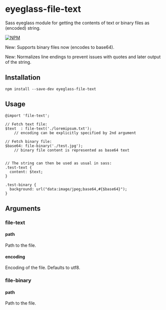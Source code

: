 # eyeglass-file-text

Sass eyeglass module for getting the contents of text or binary files as (encoded) string.

[![NPM](https://nodei.co/npm/eyeglass-file-text.png?downloads=true&downloadRank=true&stars=true)](https://nodei.co/npm/eyeglass-file-text/)


New: Supports binary files now (encodes to base64).

New: Normalizes line endings to prevent issues with quotes and later output of the string.



Installation
------------
````
npm install --save-dev eyeglass-file-text
````


Usage
-----
````
@import 'file-text';

// Fetch text file:
$text  : file-text('./loremipsum.txt');
    // encoding can be explicitly specified by 2nd argument

// Fetch binary file:
$base64: file-binary('./test.jpg');
    // binary file content is represented as base64 text


// The string can then be used as usual in sass:
.test-text {
  content: $text;
}

.test-binary {
  background: url("data:image/jpeg;base64,#{$base64}");
}
````


Arguments
---------
### file-text
#### path
Path to the file.

#### encoding
Encoding of the file.
Defaults to utf8.


### file-binary
#### path
Path to the file.
